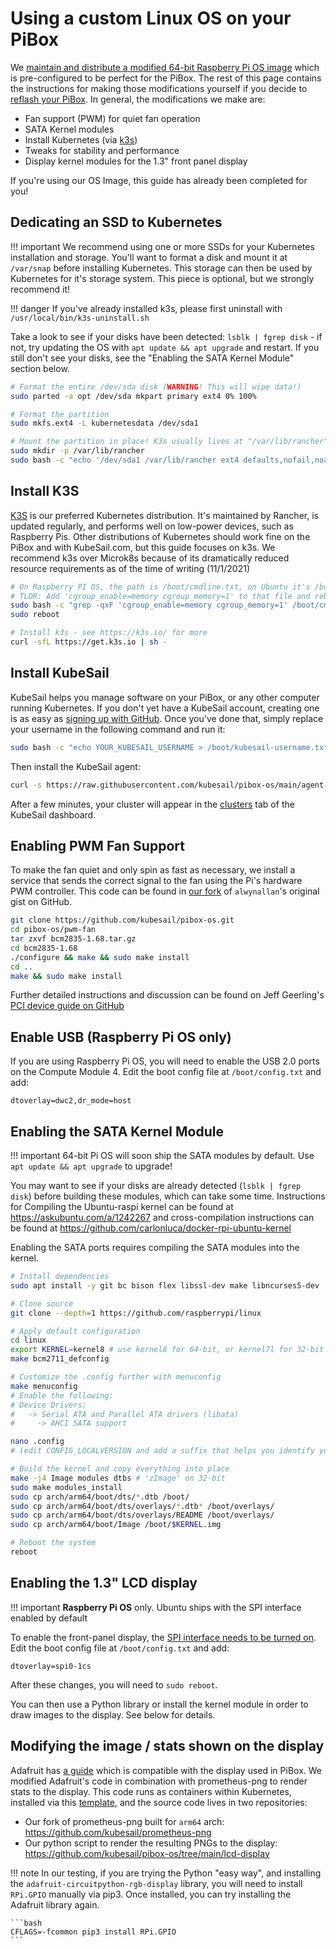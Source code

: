 # Using a custom Linux OS on your PiBox

We [maintain and distribute a modified 64-bit Raspberry Pi OS image](https://github.com/kubesail/pibox-os/releases) which is pre-configured to be perfect for the PiBox. The rest of this page contains the instructions for making those modifications yourself if you decide to [reflash your PiBox](/guides/pibox/rpiboot). In general, the modifications we make are:

-   Fan support (PWM) for quiet fan operation
-   SATA Kernel modules
-   Install Kubernetes (via [k3s](https://k3s.io/))
-   Tweaks for stability and performance
-   Display kernel modules for the 1.3" front panel display

If you're using our OS Image, this guide has already been completed for you!

## Dedicating an SSD to Kubernetes

<!-- prettier-ignore -->
!!! important
    We recommend using one or more SSDs for your Kubernetes installation and storage. You'll want to format a disk and mount it at `/var/snap` before installing Kubernetes. This storage can then be used by Kubernetes for it's storage system. This piece is optional, but we strongly recommend it!

<!-- prettier-ignore -->
!!! danger
    If you've already installed k3s, please first uninstall with `/usr/local/bin/k3s-uninstall.sh`

Take a look to see if your disks have been detected: `lsblk | fgrep disk` - if not, try updating the OS with `apt update && apt upgrade` and restart. If you still don't see your disks, see the "Enabling the SATA Kernel Module" section below.

```bash
# Format the entire /dev/sda disk (WARNING! This will wipe data!)
sudo parted -a opt /dev/sda mkpart primary ext4 0% 100%

# Format the partition
sudo mkfs.ext4 -L kubernetesdata /dev/sda1

# Mount the partition in place! K3s usually lives at "/var/lib/rancher", whereas microk8s uses "/var/snap"
sudo mkdir -p /var/lib/rancher
sudo bash -c "echo '/dev/sda1 /var/lib/rancher ext4 defaults,nofail,noatime,discard,errors=remount-ro 0 0' >> /etc/fstab"
```

## Install K3S

[K3S](https://k3s.io/) is our preferred Kubernetes distribution. It's maintained by Rancher, is updated regularly, and performs well on low-power devices, such as Raspberry Pis. Other distributions of Kubernetes should work fine on the PiBox and with KubeSail.com, but this guide focuses on k3s. We recommend k3s over Microk8s because of its dramatically reduced resource requirements as of the time of writing (11/1/2021)

```bash
# On Raspberry PI OS, the path is /boot/cmdline.txt, on Ubuntu it's /boot/firmware/cmdline.txt
# TLDR: Add 'cgroup_enable=memory cgroup_memory=1' to that file and reboot
sudo bash -c "grep -qxF 'cgroup_enable=memory cgroup_memory=1' /boot/cmdline.txt || sed -i 's/$/ cgroup_enable=memory cgroup_memory=1/' /boot/cmdline.txt"
sudo reboot

# Install k3s - see https://k3s.io/ for more
curl -sfL https://get.k3s.io | sh -
```

## Install KubeSail

KubeSail helps you manage software on your PiBox, or any other computer running Kubernetes. If you don't yet have a KubeSail account, creating one is as easy as [signing up with GitHub](https://kubesail.com/). Once you've done that, simply replace your username in the following command and run it:

```bash
sudo bash -c "echo YOUR_KUBESAIL_USERNAME > /boot/kubesail-username.txt"
```

Then install the KubeSail agent:

```bash
curl -s https://raw.githubusercontent.com/kubesail/pibox-os/main/agent-installer.sh | sudo bash
```

After a few minutes, your cluster will appear in the [clusters](https://kubesail.com/clusters) tab of the KubeSail dashboard.

## Enabling PWM Fan Support

To make the fan quiet and only spin as fast as necessary, we install a service that sends the correct signal to the fan using the Pi's hardware PWM controller. This code can be found in [our fork](https://github.com/kubesail/pibox-os/tree/main/pwm-fan) of `alwynallan`'s original gist on GitHub.

```bash
git clone https://github.com/kubesail/pibox-os.git
cd pibox-os/pwm-fan
tar zxvf bcm2835-1.68.tar.gz
cd bcm2835-1.68
./configure && make && sudo make install
cd ..
make && sudo make install
```

Further detailed instructions and discussion can be found on Jeff Geerling's [PCI device guide on GitHub](https://github.com/geerlingguy/raspberry-pi-pcie-devices/issues/1#issuecomment-717578358)

## Enable USB (Raspberry Pi OS only)

If you are using Raspberry Pi OS, you will need to enable the USB 2.0 ports on the Compute Module 4. Edit the boot config file at `/boot/config.txt` and add:

    dtoverlay=dwc2,dr_mode=host

## Enabling the SATA Kernel Module

<!-- prettier-ignore -->
!!! important
    64-bit Pi OS will soon ship the SATA modules by default. Use `apt update && apt upgrade` to upgrade!

You may want to see if your disks are already detected (`lsblk | fgrep disk`) before building these modules, which can take some time. Instructions for Compiling the Ubuntu-raspi kernel can be found at https://askubuntu.com/a/1242267 and cross-compilation instructions can be found at https://github.com/carlonluca/docker-rpi-ubuntu-kernel

Enabling the SATA ports requires compiling the SATA modules into the kernel.

```bash
# Install dependencies
sudo apt install -y git bc bison flex libssl-dev make libncurses5-dev

# Clone source
git clone --depth=1 https://github.com/raspberrypi/linux

# Apply default configuration
cd linux
export KERNEL=kernel8 # use kernel8 for 64-bit, or kernel7l for 32-bit
make bcm2711_defconfig

# Customize the .config further with menuconfig
make menuconfig
# Enable the following:
# Device Drivers:
#   -> Serial ATA and Parallel ATA drivers (libata)
#     -> AHCI SATA support

nano .config
# (edit CONFIG_LOCALVERSION and add a suffix that helps you identify your build)

# Build the kernel and copy everything into place
make -j4 Image modules dtbs # 'zImage' on 32-bit
sudo make modules_install
sudo cp arch/arm64/boot/dts/*.dtb /boot/
sudo cp arch/arm64/boot/dts/overlays/*.dtb* /boot/overlays/
sudo cp arch/arm64/boot/dts/overlays/README /boot/overlays/
sudo cp arch/arm64/boot/Image /boot/$KERNEL.img

# Reboot the system
reboot
```

## Enabling the 1.3" LCD display

<!-- prettier-ignore -->
!!! important
    **Raspberry Pi OS** only. Ubuntu ships with the SPI interface enabled by default

To enable the front-panel display, the [SPI interface needs to be turned on](https://blog.stabel.family/raspberry-pi-4-multiple-spis-and-the-device-tree/). Edit the boot config file at `/boot/config.txt` and add:

    dtoverlay=spi0-1cs

After these changes, you will need to `sudo reboot`.

You can then use a Python library or install the kernel module in order to draw images to the display. See below for details.

## Modifying the image / stats shown on the display

Adafruit has [a guide](https://learn.adafruit.com/adafruit-mini-pitft-135x240-color-tft-add-on-for-raspberry-pi/1-3-240x240-kernel-module-install) which is compatible with the display used in PiBox. We modified Adafruit's code in combination with prometheus-png to render stats to the display. This code runs as containers within Kubernetes, installed via this [template](https://kubesail.com/template/erulabs/pibox-display-renderer), and the source code lives in two repositories:

-   Our fork of prometheus-png built for `arm64` arch: https://github.com/kubesail/prometheus-png
-   Our python script to render the resulting PNGs to the display: https://github.com/kubesail/pibox-os/tree/main/lcd-display

<!-- prettier-ignore -->
!!! note
    In our testing, if you are trying the Python "easy way", and installing the `adafruit-circuitpython-rgb-display` library, you will need to install `RPi.GPIO` manually via pip3. Once installed, you can try installing the Adafruit library again.

    ```bash
    CFLAGS=-fcommon pip3 install RPi.GPIO
    ```
